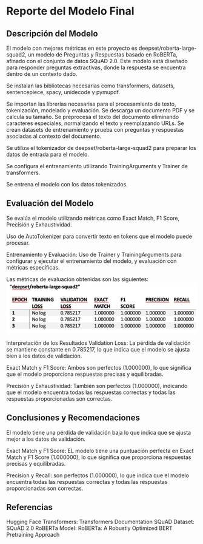 # Reporte del Modelo Final

## Descripción del Modelo

El modelo con mejores métricas en este proyecto es deepset/roberta-large-squad2, un modelo de Preguntas y Respuestas basado en RoBERTa, afinado con el conjunto de datos SQuAD 2.0. Este modelo está diseñado para responder preguntas extractivas, donde la respuesta se encuentra dentro de un contexto dado.

Se instalan las bibliotecas necesarias como transformers, datasets, sentencepiece, spacy, unidecode y pymupdf.

Se importan las librerías necesarias para el procesamiento de texto, tokenización, modelado y evaluación.
Se descarga un documento PDF y se calcula su tamaño.
Se preprocesa el texto del documento eliminando caracteres especiales, normalizando el texto y reemplazando URLs.
Se crean datasets de entrenamiento y prueba con preguntas y respuestas asociadas al contexto del documento.

Se utiliza el tokenizador de deepset/roberta-large-squad2 para preparar los datos de entrada para el modelo.

Se configura el entrenamiento utilizando TrainingArguments y Trainer de transformers.

Se entrena el modelo con los datos tokenizados.

## Evaluación del Modelo

Se evalúa el modelo utilizando métricas como Exact Match, F1 Score, Precisión y Exhaustividad.

Uso de AutoTokenizer para convertir texto en tokens que el modelo puede procesar.

Entrenamiento y Evaluación: Uso de Trainer y TrainingArguments para configurar y ejecutar el entrenamiento del modelo, y evaluación con métricas específicas.

Las métricas de evaluación obtenidas son las siguientes:
![image](./Deepset-roberta.png)

Interpretación de los Resultados
Validation Loss: La pérdida de validación se mantiene constante en 0.785217, lo que indica que el modelo se ajusta bien a los datos de validación.

Exact Match y F1 Score: Ambos son perfectos (1.000000), lo que significa que el modelo proporciona respuestas precisas y equilibradas.

Precisión y Exhaustividad: También son perfectos (1.000000), indicando que el modelo encuentra todas las respuestas correctas y todas las respuestas proporcionadas son correctas.


## Conclusiones y Recomendaciones

El modelo tiene una pérdida de validación baja lo que indica que se ajusta mejor a los datos de validación.

Exact Match y F1 Score: EL modelo tiene una puntuación perfecta en Exact Match y F1 Score (1.000000), lo que significa que proporciona respuestas precisas y equilibradas.

Precision y Recall: son perfectos (1.000000), lo que indica que el modelo encuentra todas las respuestas correctas y todas las respuestas proporcionadas son correctas.


## Referencias

Hugging Face Transformers: Transformers Documentation
SQuAD Dataset: SQuAD 2.0
RoBERTa Model: RoBERTa: A Robustly Optimized BERT Pretraining Approach


